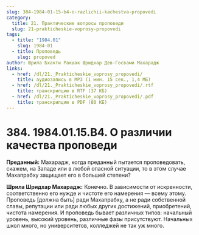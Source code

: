 ```yaml
---
slug: 384-1984-01-15-b4-o-razlichii-kachestva-propovedi
category:
  title: 21. Практические вопросы проповеди
  slug: 21-prakticheskie-voprosy-propovedi
tags:
  - title: "1984.01"
    slug: 1984-01
  - title: Проповедь
    slug: propoved
author: Шрила Бхакти Ракшак Шридхар Дев-Госвами Махарадж
links:
  - href: /dl/21._Prakticheskie_voprosy_propovedi/
    title: аудиозапись в MP3 (1 мин. 15 сек., 1,4 МБ)
  - href: /dl/21._Prakticheskie_voprosy_propovedi/.rtf
    title: транскрипцию в RTF (37 КБ)
  - href: /dl/21._Prakticheskie_voprosy_propovedi/.pdf
    title: транскрипцию в PDF (80 КБ)
---
```


# 384. 1984.01.15.B4. О различии качества проповеди

**Преданный:** Махарадж, когда преданный пытается проповедовать, скажем, на Западе или в любой опасной ситуации, то в этом случае Махапрабху защищает его в большей степени?

**Шрила Шридхар Махарадж:** Конечно. В зависимости от искренности, соответственно его нужде и чистоте его намерения — всему этому. Проповедь [должна быть] ради Махапрабху, а не ради собственной славы, репутации или ради любых других достижений, приобретений, чистота намерения. И проповедь бывает различных типов: начальный уровень, высокий уровень, различные фазы присутствуют. Начальных школ много, но университетов, колледжей не так уж много.

